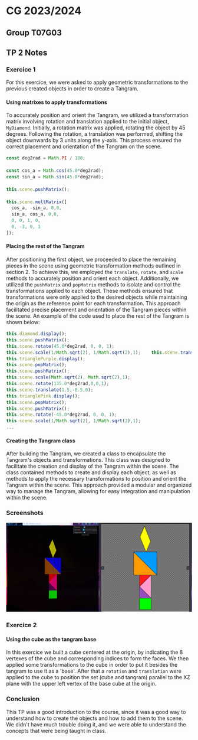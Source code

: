 # CG 2023/2024

## Group T07G03

## TP 2 Notes

### Exercice 1

For this exercice, we were asked to apply geometric transformations to the previous created objects in order to create a Tangram.

#### Using matrixes to apply transformations

To accurately position and orient the Tangram, we utilized a transformation matrix involving rotation and translation applied to the initial object, `MyDiamond`. Initially, a rotation matrix was applied, rotating the object by 45 degrees. Following the rotation, a translation was performed, shifting the object downwards by 3 units along the y-axis. This process ensured the correct placement and orientation of the Tangram on the scene.

```javascript
const deg2rad = Math.PI / 180;    
  
const cos_a = Math.cos(45.0*deg2rad);
const sin_a = Math.sin(45.0*deg2rad);
  
this.scene.pushMatrix();

this.scene.multMatrix([
  cos_a, -sin_a, 0,0,
  sin_a, cos_a, 0,0,
  0, 0, 1, 0,
  0, -3, 0, 1
]);
```

#### Placing the rest of the Tangram

After positioning the first object, we proceeded to place the remaining pieces in the scene using geometric transformation methods outlined in section 2. To achieve this, we employed the `translate`, `rotate`, and `scale` methods to accurately position and orient each object. Additionally, we utilized the `pushMatrix` and `popMatrix` methods to isolate and control the transformations applied to each object. These methods ensured that transformations were only applied to the desired objects while maintaining the origin as the reference point for each transformation. This approach facilitated precise placement and orientation of the Tangram pieces within the scene.
An example of the code used to place the rest of the Tangram is shown below:

```javascript
this.diamond.display();
this.scene.pushMatrix();
this.scene.rotate(45.0*deg2rad, 0, 0, 1);
this.scene.scale(1/Math.sqrt(2), 1/Math.sqrt(2),1);    this.scene.translate(0,2,0);
this.trianglePurple.display();
this.scene.popMatrix();
this.scene.pushMatrix();
this.scene.scale(Math.sqrt(2), Math.sqrt(2),1);
this.scene.rotate(135.0*deg2rad,0,0,1);
this.scene.translate(1.5,-0.5,0);
this.trianglePink.display();
this.scene.popMatrix();
this.scene.pushMatrix();
this.scene.rotate(-45.0*deg2rad, 0, 0, 1);
this.scene.scale(1/Math.sqrt(2), 1/Math.sqrt(2),1);
...
```

#### Creating the Tangram class

After building the Tangram, we created a class to encapsulate the Tangram's objects and transformations. This class was designed to facilitate the creation and display of the Tangram within the scene. The class contained methods to create and display each object, as well as methods to apply the necessary transformations to position and orient the Tangram within the scene. This approach provided a modular and organized way to manage the Tangram, allowing for easy integration and manipulation within the scene.

### Screenshots

![Tangram](screenshots/CG-t07g3-tp2-1.png)

### Exercice 2
#### Using the cube as the tangram base

In this exercice we built a cube centered at the origin, by indicating the 8 vertexes of the cube and corresponding indices to form the faces. We then applied some transformations to the cube in order to put it besides the tangram to use it as a 'base'. After that a `rotation` and `translation` were applied to the cube to position the set (cube and tangram) parallel to the XZ plane with the upper left vertex of the base cube at the origin.


### Conclusion

This TP was a good introduction to the course, since it was a good way to understand how to create the objects and how to add them to the scene. We didn't have much trouble doing it, and we were able to understand the concepts that were being taught in class.